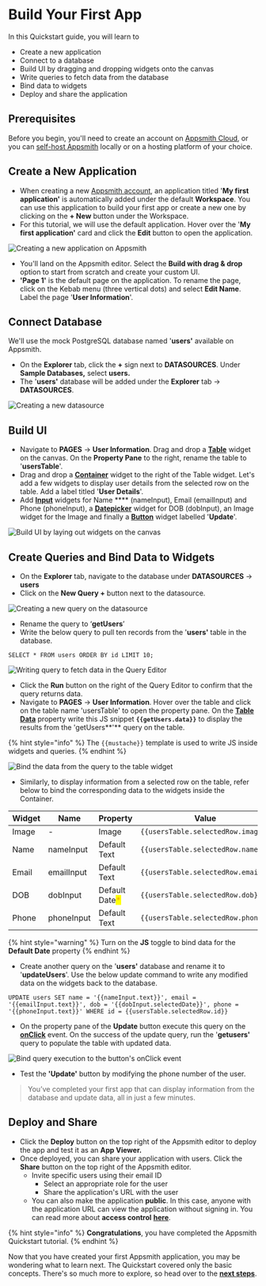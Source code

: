 # Build Your First App

In this Quickstart guide, you will learn to&#x20;

* Create a new application
* Connect to a database
* Build UI by dragging and dropping widgets onto the canvas
* Write queries to fetch data from the database
* Bind data to widgets
* Deploy and share the application

## Prerequisites

Before you begin, you'll need to create an account on [Appsmith Cloud](https://app.appsmith.com/), or you can [self-host Appsmith](setup/) locally or on a hosting platform of your choice.

## **Create a New Application**

* When creating a new [Appsmith account](https://app.appsmith.com/), an application titled '**My first application'** is automatically added under the default **Workspace**. You can use this application to build your first app or create a new one by clicking on the **+ New** button under the Workspace.
* For this tutorial, we will use the default application. Hover over the '**My first application'** card and click the **Edit** button to open the application.

![Creating a new application on Appsmith](<assets/Screenshot 2022-07-21 at 11.49.02 AM.png>)

* You'll land on the Appsmith editor. Select the **Build with drag & drop** option to start from scratch and create your custom UI.&#x20;
* **'Page 1'** is the default page on the application. To rename the page, click on the Kebab menu (three vertical dots) and select **Edit Name**. Label the page '**User Information**'.

## **Connect Database**

We'll use the mock PostgreSQL database named '**users'** available on Appsmith.

* On the **Explorer** tab, click the **+** sign next to **DATASOURCES**. Under **Sample Databases,** select **users.**
* The '**users'** database will be added under the **Explorer** tab -> **DATASOURCES**.

![Creating a new datasource](<../.gitbook/assets/Add Datasource.png>)

## **Build UI**

* Navigate to **PAGES** → **User Information**. Drag and drop a [**Table**](../reference/widgets/table/) widget on the canvas. On the **Property Pane** to the right, rename the table to '**usersTable**'.
* Drag and drop a [**Container**](../reference/widgets/container.md) widget to the right of the Table widget. Let's add a few widgets to display user details from the selected row on the table. Add a label titled '**User Details**'.
* Add [**Input**](../reference/widgets/input.md) widgets for Name **** (nameInput), Email (emailInput) and Phone (phoneInput), a [**Datepicker**](../reference/widgets/datepicker.md) widget for DOB (dobInput), an Image widget for the Image and finally a [**Button**](../reference/widgets/button/) widget labelled '**Update**'.

![Build UI by laying out widgets on the canvas](<../.gitbook/assets/Screenshot 2022-06-28 at 10.50.31 PM.png>)

## **Create Queries and Bind Data to Widgets**

* On the **Explorer** tab, navigate to the database under **DATASOURCES** → **users**&#x20;
* Click on the **New Query +** button next to the datasource.

![Creating a new query on the datasource](<../.gitbook/assets/New Query (1).png>)

* Rename the query to ‘**getUsers**’
* Write the below query to pull ten records from the '**users'** table in the database.&#x20;

```
SELECT * FROM users ORDER BY id LIMIT 10;
```

![Writing query to fetch data in the Query Editor](<../.gitbook/assets/Screenshot 2022-07-12 at 22.38.19.png>)

* Click the **Run** button on the right of the Query Editor to confirm that the query returns data.
* Navigate to **PAGES** → **User Information**. Hover over the table and click on the table name 'usersTable' to open the property pane. On the [**Table Data**](../reference/widgets/table/#table-data) property write this JS snippet **`{{getUsers.data}}`** to display the results from the 'getUsers**'** query on the table.&#x20;

{% hint style="info" %}
The `{{mustache}}` template is used to write JS inside widgets and queries.
{% endhint %}

![Bind the data from the query to the table widget](<../.gitbook/assets/Screenshot 2022-07-12 at 22.40.59.png>)

* Similarly, to display information from a selected row on the table, refer below to bind the corresponding data to the widgets inside the Container.

| Widget | Name       | Property                                          | Value                              |
| ------ | ---------- | ------------------------------------------------- | ---------------------------------- |
| Image  | -          | Image                                             | `{{usersTable.selectedRow.image}}` |
| Name   | nameInput  | Default Text                                      | `{{usersTable.selectedRow.name}}`  |
| Email  | emailInput | Default Text                                      | `{{usersTable.selectedRow.email}}` |
| DOB    | dobInput   | Default Date<mark style="color:orange;">\*</mark> | `{{usersTable.selectedRow.dob}}`   |
| Phone  | phoneInput | Default Text                                      | `{{usersTable.selectedRow.phone}}` |

{% hint style="warning" %}
Turn on the **JS** toggle to bind data for the **Default Date** property
{% endhint %}

* Create another query on the '**users'** database and rename it to '**updateUsers**'. Use the below update command to write any modified data on the widgets back to the database.&#x20;

```
UPDATE users SET name = '{{nameInput.text}}', email = '{{emailInput.text}}', dob = '{{dobInput.selectedDate}}', phone = '{{phoneInput.text}}' WHERE id = {{usersTable.selectedRow.id}} 
```

* On the property pane of the **Update** button execute this query on the [**onClick**](../reference/widgets/button/#events) event. On the success of the update query, run the '**getusers'** query to populate the table with updated data.

![Bind query execution to the button's  onClick event ](<../.gitbook/assets/Screenshot 2022-06-28 at 11.36.28 PM.png>)

* Test the **'Update'** button by modifying the phone number of the user.

> You’ve completed your first app that can display information from the database and update data, all in just a few minutes.

## Deploy and Share

* Click the **Deploy** button on the top right of the Appsmith editor to deploy the app and test it as an **App Viewer.**&#x20;
* Once deployed, you can share your application with users. Click the **Share** button on the top right of the Appsmith editor.
  * Invite specific users using their email ID
    * Select an appropriate role for the user
    * Share the application's URL with the user
  * You can also make the application **public**. In this case, anyone with the application URL can view the application without signing in. You can read more about **access control** [**here**](../advanced-concepts/access-control.md).

{% hint style="info" %}
**Congratulations**, you have completed the Appsmith Quickstart tutorial.&#x20;
{% endhint %}

Now that you have created your first Appsmith application, you may be wondering what to learn next. The Quickstart covered only the basic concepts. There's so much more to explore, so head over to the [**next steps**](../#advanced-users).

